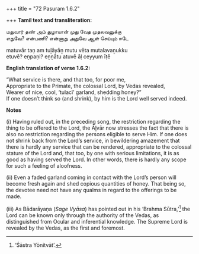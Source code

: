 +++
title = "72 Pasuram 1.6.2"

+++
**Tamil text and transliteration:**

மதுவார் தண் அம் துழாயான் முது வேத முதலவனுக்கு  
எதுவே? என்பணி? என்னாது அதுவே ஆள் செய்யும் ஈடே

matuvār taṇ am tuḻāyāṉ mutu vēta mutalavaṉukku  
etuvē? eṉpaṇi? eṉṉātu atuvē āḷ ceyyum īṭē

**English translation of verse 1.6.2:**

“What service is there, and that too, for poor me,  
Appropriate to the Primate, the colossal Lord, by Vedas revealed,  
Wearer of nice, cool, ‘tulacī’ garland, shedding honey?”  
If one doesn’t think so (and shrink), by him is the Lord well served indeed.

**Notes**

\(i\) Having ruled out, in the preceding song, the restriction regarding the thing to be offered to the Lord, the Āḻvār now stresses the fact that there is also no restriction regarding the persons eligible to serve Him. If one does not shrink back from the Lord’s service, in bewildering amazement that there is hardly any service that can be rendered, appropriate to the colossal stature of the Lord and, that too, by one with serious limitations, it is as good as having served the Lord. In other words, there is hardly any scope for such a feeling of aloofness.

\(ii\) Even a faded garland coming in contact with the Lord’s person will become fresh again and shed copious quantities of honey. That being so, the devotee need not have any qualms in regard to the offerings to be made.

\(iii\) As Bādarāyaṇa (*Sage Vyāsa*) has pointed out in his ‘Brahma Sūtra,’[^1] the Lord can be known only through the authority of the Vedas, as distinguished from Ocular and inferential knowledge. The Supreme Lord is revealed by the Vedas, as the first and foremost.

[^1]:  ‘Śāstra Yōnitvāt’.



